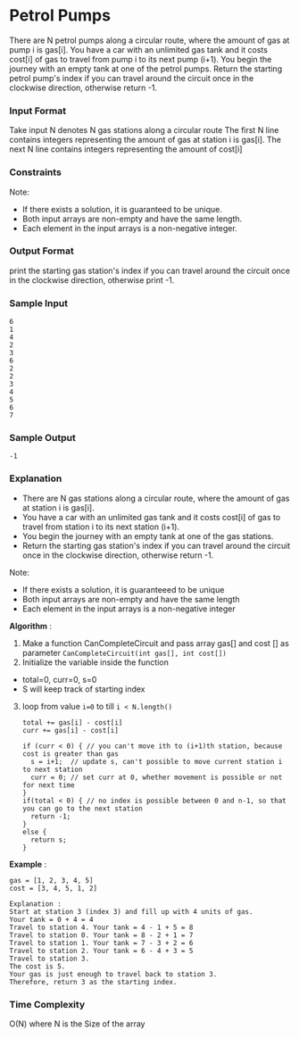 # Petrol Pumps

There are N petrol pumps along a circular route, where the amount of gas at pump i is gas[i].
You have a car with an unlimited gas tank and it costs cost[i] of gas to travel from pump i to its next pump (i+1). You begin the journey with an empty tank at one of the petrol pumps.
Return the starting petrol pump's index if you can travel around the circuit once in the clockwise direction, otherwise return -1.

### Input Format

Take input N denotes N gas stations along a circular route The first N line contains integers representing the amount of gas at station i is gas[i]. The next N line contains integers representing the amount of cost[i]

### Constraints

Note:

- If there exists a solution, it is guaranteed to be unique.
- Both input arrays are non-empty and have the same length.
- Each element in the input arrays is a non-negative integer.

### Output Format

print the starting gas station's index if you can travel around the circuit once in the clockwise direction, otherwise print -1.

### Sample Input

```
6
1
4
2
3
6
2
2
3
4
5
6
7
```

### Sample Output

```
-1
```

### Explanation

- There are N gas stations along a circular route, where the amount of gas at station i is gas[i].
- You have a car with an unlimited gas tank and it costs cost[i] of gas to travel from station i to its next station (i+1).
- You begin the journey with an empty tank at one of the gas stations.
- Return the starting gas station's index if you can travel around the circuit once in the clockwise direction, otherwise return -1.

Note:

- If there exists a solution, it is guaranteeed to be unique
- Both input arrays are non-empty and have the same length
- Each element in the input arrays is a non-negative integer

**Algorithm** :

1. Make a function CanCompleteCircuit and pass array gas[] and cost [] as parameter `CanCompleteCircuit(int gas[], int cost[])`
2. Initialize the variable inside the function

- total=0, curr=0, s=0
- S will keep track of starting index

3. loop from value `i=0` to till `i < N.length()`

   ```
   total += gas[i] - cost[i]
   curr += gas[i] - cost[i]

   if (curr < 0) { // you can't move ith to (i+1)th station, because cost is greater than gas
     s = i+1;  // update s, can't possible to move current station i to next station
     curr = 0; // set curr at 0, whether movement is possible or not for next time
   }
   if(total < 0) { // no index is possible between 0 and n-1, so that you can go to the next station
     return -1;
   }
   else {
     return s;
   }
   ```

**Example** :

```
gas = [1, 2, 3, 4, 5]
cost = [3, 4, 5, 1, 2]

Explanation :
Start at station 3 (index 3) and fill up with 4 units of gas.
Your tank = 0 + 4 = 4
Travel to station 4. Your tank = 4 - 1 + 5 = 8
Travel to station 0. Your tank = 8 - 2 + 1 = 7
Travel to station 1. Your tank = 7 - 3 + 2 = 6
Travel to station 2. Your tank = 6 - 4 + 3 = 5
Travel to station 3.
The cost is 5.
Your gas is just enough to travel back to station 3.
Therefore, return 3 as the starting index.
```

### Time Complexity

O(N) where N is the Size of the array
